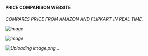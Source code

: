 <b> PRICE COMPARISON WEBSITE 
<h6> COMPARES PRICE FROM AMAZON AND FLIPKART IN REAL TIME. 
  
![image](https://github.com/user-attachments/assets/b4eeba45-688e-450e-822f-18ee451c018e)

![image](https://github.com/user-attachments/assets/0ea1d5fb-d725-4e5a-b1ca-b78d44362f82)

![Uploading image.png…]()





